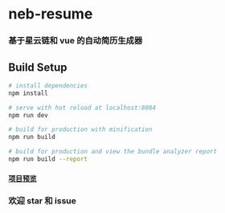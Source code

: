 # neb-resume

### 基于星云链和 vue 的自动简历生成器

>

## Build Setup

``` bash
# install dependencies
npm install

# serve with hot reload at localhost:8084
npm run dev

# build for production with minification
npm run build

# build for production and view the bundle analyzer report
npm run build --report
```

#### [项目预览](https://zengtianshengz.github.io/blog/resume-vue/)

### 欢迎 star 和 issue
